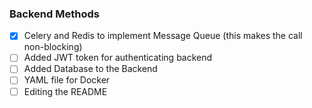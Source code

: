 ### Backend Methods

- [X] Celery and Redis to implement Message Queue (this makes the call non-blocking)
- [ ] Added JWT token for authenticating backend
- [ ] Added Database to the Backend
- [ ] YAML file for Docker
- [ ] Editing the README
